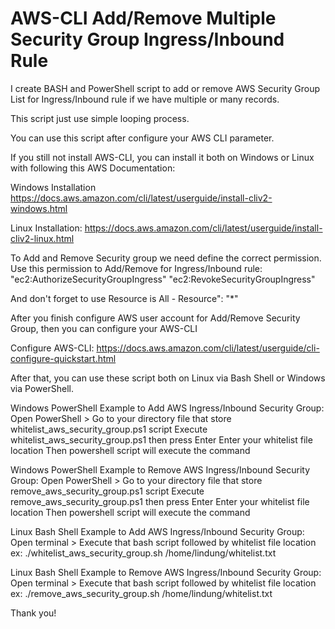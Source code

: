 # AWS-CLI Add/Remove Multiple Security Group Ingress/Inbound Rule
I create BASH and PowerShell script to add or remove AWS Security Group List  for Ingress/Inbound rule if we have multiple or many records. 

This script just use simple looping process.

You can use this script after configure your AWS CLI parameter.

If you still not install AWS-CLI, you can install it both on Windows or Linux with following this AWS Documentation:

Windows Installation
https://docs.aws.amazon.com/cli/latest/userguide/install-cliv2-windows.html

Linux Installation:
https://docs.aws.amazon.com/cli/latest/userguide/install-cliv2-linux.html



To Add and Remove Security group we need define the correct permission. Use this permission to Add/Remove for Ingress/Inbound rule:
"ec2:AuthorizeSecurityGroupIngress"
"ec2:RevokeSecurityGroupIngress"

And don't forget to use Resource is All - Resource": "*"



After you finish configure AWS user account for Add/Remove Security Group, then you can configure your AWS-CLI

Configure AWS-CLI:
https://docs.aws.amazon.com/cli/latest/userguide/cli-configure-quickstart.html



After that, you can use these script both on Linux via Bash Shell or Windows via PowerShell.

Windows PowerShell Example to Add AWS Ingress/Inbound Security Group:
Open PowerShell > Go to your directory file that store whitelist_aws_security_group.ps1 script
Execute whitelist_aws_security_group.ps1 then press Enter
Enter your whitelist file location
Then powershell script will execute the command

Windows PowerShell Example to Remove AWS Ingress/Inbound Security Group:
Open PowerShell > Go to your directory file that store remove_aws_security_group.ps1 script
Execute remove_aws_security_group.ps1 then press Enter
Enter your whitelist file location
Then powershell script will execute the command


Linux Bash Shell Example to Add AWS Ingress/Inbound Security Group:
Open terminal > Execute that bash script followed by whitelist file location
ex: ./whitelist_aws_security_group.sh /home/lindung/whitelist.txt

Linux Bash Shell Example to Remove AWS Ingress/Inbound Security Group:
Open terminal > Execute that bash script followed by whitelist file location
ex: ./remove_aws_security_group.sh /home/lindung/whitelist.txt



Thank you!



